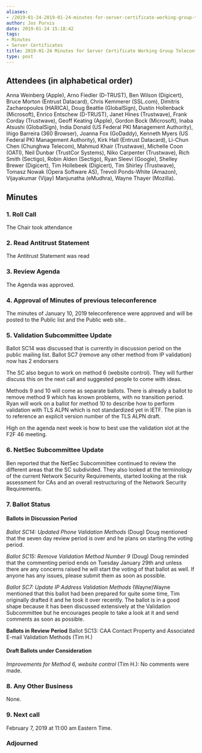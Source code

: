 ```yaml
---
aliases:
- /2019-01-24-2019-01-24-minutes-for-server-certificate-working-group-teleconference/
author: Jos Purvis
date: 2019-01-24 15:18:42
tags:
- Minutes
- Server Certificates
title: 2019-01-24 Minutes for Server Certificate Working Group Teleconference
type: post
---
```


## Attendees (in alphabetical order) 

Anna Weinberg (Apple), Arno Fiedler (D-TRUST), Ben Wilson (Digicert), Bruce Morton (Entrust Datacard), Chris Kemmerer (SSL.com), Dimitris Zacharopoulos (HARICA), Doug Beattie (GlobalSign), Dustin Hollenback (Microsoft), Enrico Entschew (D-TRUST), Janet Hines (Trustwave), Frank Corday (Trustwave), Geoff Keating (Apple), Gordon Bock (Microsoft), Inaba Atsushi (GlobalSign), India Donald (US Federal PKI Management Authority), Iñigo Barreira (360 Browser), Joanna Fox (GoDaddy), Kenneth Myers (US Federal PKI Management Authority), Kirk Hall (Entrust Datacard), Li-Chun Chen (Chunghwa Telecom), Mahmud Khair (Trustwave), Michelle Coon (OATI), Neil Dunbar (TrustCor Systems), Niko Carpenter (Trustwave), Rich Smith (Sectigo), Robin Alden (Sectigo), Ryan Sleevi (Google), Shelley Brewer (Digicert), Tim Hollebeek (Digicert), Tim Shirley (Trustwave), Tomasz Nowak (Opera Software AS), Trevoli Ponds-White (Amazon), Vijayakumar (Vijay) Manjunatha (eMudhra), Wayne Thayer (Mozilla).

## Minutes

### 1. Roll Call

The Chair took attendance

### 2. Read Antitrust Statement

The Antitrust Statement was read

### 3. Review Agenda

The Agenda was approved.

### 4. Approval of Minutes of previous teleconference 

The minutes of January 10, 2019 teleconference were approved and will be posted to the Public list and the Public web site..

### 5. Validation Subcommittee Update

Ballot SC14 was discussed that is currently in discussion period on the public mailing list. Ballot SC7 (remove any other method from IP validation) now has 2 endorsers

The SC also begun to work on method 6 (website control). They will further discuss this on the next call and suggested people to come with ideas.

Methods 9 and 10 will come as separate ballots. There is already a ballot to remove method 9 which has known problems, with no transition period. Ryan will work on a ballot for method 10 to describe how to perform validation with TLS ALPN which is not standardized yet in IETF. The plan is to reference an explicit version number of the TLS ALPN draft.

High on the agenda next week is how to best use the validation slot at the F2F 46 meeting.

### 6. NetSec Subcommittee Update 

Ben reported that the NetSec Subcommittee continued to review the different areas that the SC subdivided. They also looked at the terminology of the current Network Security Requirements, started looking at the risk assessment for CAs and an overall restructuring of the Network Security Requirements.

### 7. Ballot Status 

#### Ballots in Discussion Period

_Ballot SC14: Updated Phone Validation Methods_ (Doug)
Doug mentioned that the seven day review period is over and he plans on starting the voting period.

_Ballot SC15: Remove Validation Method Number 9_ (Doug)
Doug reminded that the commenting period ends on Tuesday January 29th and unless there are any concerns raised he will start the voting of that ballot as well. If anyone has any issues, please submit them as soon as possible.

_Ballot SC7: Update IP Address Validation Methods_ (Wayne)Wayne mentioned that this ballot had been prepared for quite some time, Tim originally drafted it and he took it over recently. The ballot is in a good shape because it has been discussed extensively at the Validation Subcommittee but he encourages people to take a look at it and send comments as soon as possible.

**Ballots in Review Period**
Ballot SC13: CAA Contact Property and Associated E-mail Validation Methods (Tim H.)

#### Draft Ballots under Consideration

_Improvements for Method 6, website control_ (Tim H.): No comments were made.

### 8. Any Other Business 

None.

### 9. Next call 

February 7, 2019 at 11:00 am Eastern Time.

### Adjourned
